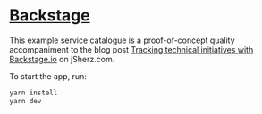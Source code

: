 # [Backstage](https://backstage.io)

This example service catalogue is a proof-of-concept quality accompaniment to
the blog post [Tracking technical initiatives with Backstage.io] on jSherz.com.

[Tracking technical initiatives with Backstage.io]: https://jsherz.com/backstage/aws/service%20catalogue/2023/11/18/tracking-technical-initiatives-with-backstage.html

To start the app, run:

```sh
yarn install
yarn dev
```
